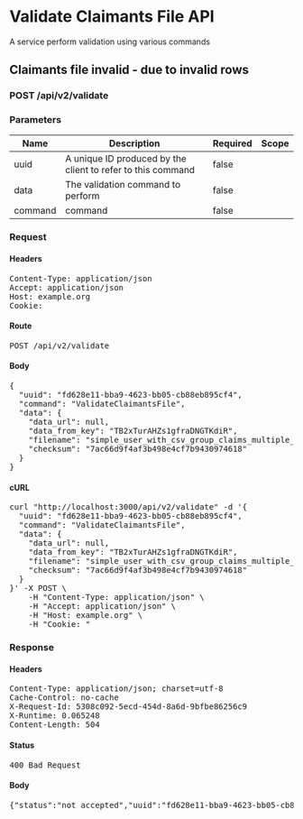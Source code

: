 # Validate Claimants File API

A service perform validation using various commands

## Claimants file invalid - due to invalid rows

### POST /api/v2/validate

### Parameters

| Name | Description | Required | Scope |
|------|-------------|----------|-------|
| uuid | A unique ID produced by the client to refer to this command | false |  |
| data | The validation command to perform | false |  |
| command |  command | false |  |

### Request

#### Headers

<pre>Content-Type: application/json
Accept: application/json
Host: example.org
Cookie: </pre>

#### Route

<pre>POST /api/v2/validate</pre>

#### Body

<pre>{
  "uuid": "fd628e11-bba9-4623-bb05-cb88eb895cf4",
  "command": "ValidateClaimantsFile",
  "data": {
    "data_url": null,
    "data_from_key": "TB2xTurAHZs1gfraDNGTKdiR",
    "filename": "simple_user_with_csv_group_claims_multiple_errors.csv",
    "checksum": "7ac66d9f4af3b498e4cf7b9430974618"
  }
}</pre>

#### cURL

<pre class="request">curl &quot;http://localhost:3000/api/v2/validate&quot; -d &#39;{
  &quot;uuid&quot;: &quot;fd628e11-bba9-4623-bb05-cb88eb895cf4&quot;,
  &quot;command&quot;: &quot;ValidateClaimantsFile&quot;,
  &quot;data&quot;: {
    &quot;data_url&quot;: null,
    &quot;data_from_key&quot;: &quot;TB2xTurAHZs1gfraDNGTKdiR&quot;,
    &quot;filename&quot;: &quot;simple_user_with_csv_group_claims_multiple_errors.csv&quot;,
    &quot;checksum&quot;: &quot;7ac66d9f4af3b498e4cf7b9430974618&quot;
  }
}&#39; -X POST \
	-H &quot;Content-Type: application/json&quot; \
	-H &quot;Accept: application/json&quot; \
	-H &quot;Host: example.org&quot; \
	-H &quot;Cookie: &quot;</pre>

### Response

#### Headers

<pre>Content-Type: application/json; charset=utf-8
Cache-Control: no-cache
X-Request-Id: 5308c092-5ecd-454d-8a6d-9bfbe86256c9
X-Runtime: 0.065248
Content-Length: 504</pre>

#### Status

<pre>400 Bad Request</pre>

#### Body

<pre>{"status":"not_accepted","uuid":"fd628e11-bba9-4623-bb05-cb88eb895cf4","errors":[{"status":422,"code":"invalid","title":"is invalid","detail":"is invalid","source":"/data_from_key/0/date_of_birth","command":"ValidateClaimantsFile","uuid":"fd628e11-bba9-4623-bb05-cb88eb895cf4"},{"status":422,"code":"inclusion","title":"is not included in the list","detail":"is not included in the list","source":"/data_from_key/1/title","command":"ValidateClaimantsFile","uuid":"fd628e11-bba9-4623-bb05-cb88eb895cf4"}]}</pre>
